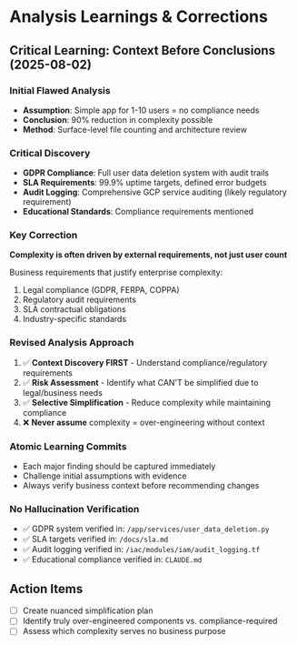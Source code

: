 # Analysis Learnings & Corrections

## Critical Learning: Context Before Conclusions (2025-08-02)

### Initial Flawed Analysis
- **Assumption**: Simple app for 1-10 users = no compliance needs
- **Conclusion**: 90% reduction in complexity possible
- **Method**: Surface-level file counting and architecture review

### Critical Discovery
- **GDPR Compliance**: Full user data deletion system with audit trails
- **SLA Requirements**: 99.9% uptime targets, defined error budgets
- **Audit Logging**: Comprehensive GCP service auditing (likely regulatory requirement)
- **Educational Standards**: Compliance requirements mentioned

### Key Correction
**Complexity is often driven by external requirements, not just user count**

Business requirements that justify enterprise complexity:
1. Legal compliance (GDPR, FERPA, COPPA)
2. Regulatory audit requirements
3. SLA contractual obligations
4. Industry-specific standards

### Revised Analysis Approach
1. ✅ **Context Discovery FIRST** - Understand compliance/regulatory requirements
2. ✅ **Risk Assessment** - Identify what CAN'T be simplified due to legal/business needs
3. ✅ **Selective Simplification** - Reduce complexity while maintaining compliance
4. ❌ **Never assume** complexity = over-engineering without context

### Atomic Learning Commits
- Each major finding should be captured immediately
- Challenge initial assumptions with evidence
- Always verify business context before recommending changes

### No Hallucination Verification
- ✅ GDPR system verified in: `/app/services/user_data_deletion.py`
- ✅ SLA targets verified in: `/docs/sla.md`
- ✅ Audit logging verified in: `/iac/modules/iam/audit_logging.tf`
- ✅ Educational compliance verified in: `CLAUDE.md`

## Action Items
- [ ] Create nuanced simplification plan
- [ ] Identify truly over-engineered components vs. compliance-required
- [ ] Assess which complexity serves no business purpose
